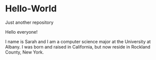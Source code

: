 # Hello-World
Just another repository 

Hello everyone!

I name is Sarah and I am a computer science major at the University at Albany. 
I was born and raised in California, but now reside in Rockland County, New York. 
